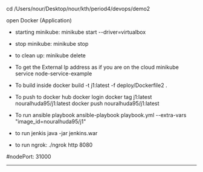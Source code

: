 cd /Users/nour/Desktop/nour/kth/period4/devops/demo2

open Docker (Application)

- starting minikube:
minikube start --driver=virtualbox

- stop minikube:
minikube stop

- to clean up:
minikube delete


- To get the External Ip address as if you are on the cloud
minikube service node-service-example

- To build inside
docker build -t j1:latest -f deploy/Dockerfile2 .


- To push to docker hub
docker login
docker tag j1:latest nouralhuda95/j1:latest
docker push nouralhuda95/j1:latest

- To run ansible playbook
ansible-playbook playbook.yml --extra-vars "image_id=nouralhuda95/j1"


- to run jenkis
java -jar jenkins.war


- to run ngrok:
./ngrok http 8080





#nodePort: 31000










------------------------
